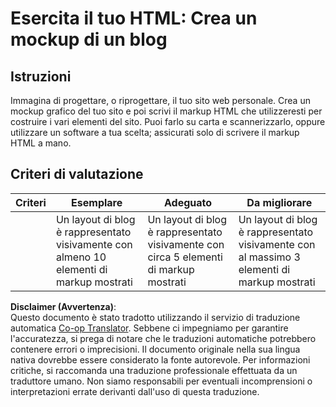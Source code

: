 <!--
CO_OP_TRANSLATOR_METADATA:
{
  "original_hash": "970776c81401c9aacb34f365edac6b53",
  "translation_date": "2025-08-25T21:12:30+00:00",
  "source_file": "3-terrarium/1-intro-to-html/assignment.md",
  "language_code": "it"
}
-->
# Esercita il tuo HTML: Crea un mockup di un blog

## Istruzioni

Immagina di progettare, o riprogettare, il tuo sito web personale. Crea un mockup grafico del tuo sito e poi scrivi il markup HTML che utilizzeresti per costruire i vari elementi del sito. Puoi farlo su carta e scannerizzarlo, oppure utilizzare un software a tua scelta; assicurati solo di scrivere il markup HTML a mano.

## Criteri di valutazione

| Criteri  | Esemplare                                                                          | Adeguato                                                                        | Da migliorare                                                                    |
| -------- | ---------------------------------------------------------------------------------- | ------------------------------------------------------------------------------- | -------------------------------------------------------------------------------- |
|          | Un layout di blog è rappresentato visivamente con almeno 10 elementi di markup mostrati | Un layout di blog è rappresentato visivamente con circa 5 elementi di markup mostrati | Un layout di blog è rappresentato visivamente con al massimo 3 elementi di markup mostrati |

**Disclaimer (Avvertenza)**:  
Questo documento è stato tradotto utilizzando il servizio di traduzione automatica [Co-op Translator](https://github.com/Azure/co-op-translator). Sebbene ci impegniamo per garantire l'accuratezza, si prega di notare che le traduzioni automatiche potrebbero contenere errori o imprecisioni. Il documento originale nella sua lingua nativa dovrebbe essere considerato la fonte autorevole. Per informazioni critiche, si raccomanda una traduzione professionale effettuata da un traduttore umano. Non siamo responsabili per eventuali incomprensioni o interpretazioni errate derivanti dall'uso di questa traduzione.